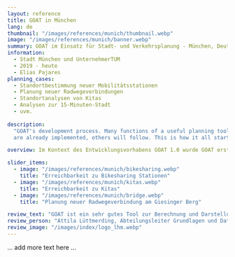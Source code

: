 ```yaml
---
layout: reference
title: GOAT in München
lang: de
thumbnail: "/images/references/munich/thumbnail.webp"
image: "/images/references/munich/banner.webp"
summary: GOAT im Einsatz für Stadt- und Verkehrsplanung - München, Deutschland
information:
  - Stadt München und UnternehmerTUM
  - 2019 - heute
  - Elias Pajares
planning_cases:
  - Standortbestimmung neuer Mobilitätsstationen
  - Planung neuer Radwegeverbindungen
  - Standortanalysen von Kitas
  - Analysen zur 15-Minuten-Stadt 
  - uvm. 
  
description:
  "GOAT's development process. Many functions of a useful planning tool
  are already implemented, others will follow. This is how it all started:"

overview: Im Kontext des Entwicklungsvorhabens GOAT 1.0 wurde GOAT erstmals 2020 intensiv gemeinsam mit der Stadt München eingesetzt. Darauf folgte eine 1-jährige Innovationsphase, in der GOAT in verschiedenen Referaten der Landeshauptstadt München eingesetzt wurde. Erst kürzlich kam GOAT im Rahmen des “Citizen Mobility” Projekts bei der Planung neuer Mobilitätsstationen zum Einsatz.

slider_items:
  - image: "/images/references/munich/bikesharing.webp"
    title: "Erreichbarkeit zu Bikesharing Stationen"
  - image: "/images/references/munich/kitas.webp"
    title: "Erreichbarkeit zu Kitas"
  - image: "/images/references/munich/bridge.webp"
    title: "Planung neuer Radwegeverbindung am Giesinger Berg"

review_text: "GOAT ist ein sehr gutes Tool zur Berechnung und Darstellung von Erreichbarkeiten in der Verkehrs- und Stadtplanung."
review_person: "Attila Lüttmerding, Abteilungsleiter Grundlagen und Daten, Mobilitätsreferat, Landeshauptstadt München"
review_image: "/images/index/logo_lhm.webp"
---
```


... add more text here ... 
